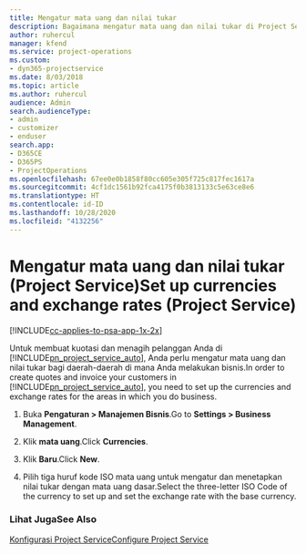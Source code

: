 ```yaml
---
title: Mengatur mata uang dan nilai tukar
description: Bagaimana mengatur mata uang dan nilai tukar di Project Service
author: ruhercul
manager: kfend
ms.service: project-operations
ms.custom:
- dyn365-projectservice
ms.date: 8/03/2018
ms.topic: article
ms.author: ruhercul
audience: Admin
search.audienceType:
- admin
- customizer
- enduser
search.app:
- D365CE
- D365PS
- ProjectOperations
ms.openlocfilehash: 67ee0e0b1858f80cc605e305f725c817fec1617a
ms.sourcegitcommit: 4cf1dc1561b92fca4175f0b3813133c5e63ce8e6
ms.translationtype: HT
ms.contentlocale: id-ID
ms.lasthandoff: 10/28/2020
ms.locfileid: "4132256"
---
```

# <a name="set-up-currencies-and-exchange-rates-project-service"></a><span data-ttu-id="e37e5-103">Mengatur mata uang dan nilai tukar (Project Service)</span><span class="sxs-lookup"><span data-stu-id="e37e5-103">Set up currencies and exchange rates (Project Service)</span></span>

[!INCLUDE[cc-applies-to-psa-app-1x-2x](../includes/cc-applies-to-psa-app-1x-2x.md)]

<span data-ttu-id="e37e5-104">Untuk membuat kuotasi dan menagih pelanggan Anda di [!INCLUDE[pn_project_service_auto](../includes/pn-project-service-auto.md)], Anda perlu mengatur mata uang dan nilai tukar bagi daerah-daerah di mana Anda melakukan bisnis.</span><span class="sxs-lookup"><span data-stu-id="e37e5-104">In order to create quotes and invoice your customers in [!INCLUDE[pn_project_service_auto](../includes/pn-project-service-auto.md)], you need to set up the currencies and exchange rates for the areas in which you do business.</span></span>  
  
1.  <span data-ttu-id="e37e5-105">Buka **Pengaturan > Manajemen Bisnis**.</span><span class="sxs-lookup"><span data-stu-id="e37e5-105">Go to **Settings > Business Management**.</span></span>  
  
2.  <span data-ttu-id="e37e5-106">Klik **mata uang**.</span><span class="sxs-lookup"><span data-stu-id="e37e5-106">Click **Currencies**.</span></span>  
  
3.  <span data-ttu-id="e37e5-107">Klik **Baru**.</span><span class="sxs-lookup"><span data-stu-id="e37e5-107">Click **New**.</span></span>  
  
4.  <span data-ttu-id="e37e5-108">Pilih tiga huruf kode ISO mata uang untuk mengatur dan menetapkan nilai tukar dengan mata uang dasar.</span><span class="sxs-lookup"><span data-stu-id="e37e5-108">Select the three-letter ISO Code of the currency to set up and set the exchange rate with the base currency.</span></span>  
  
### <a name="see-also"></a><span data-ttu-id="e37e5-109">Lihat Juga</span><span class="sxs-lookup"><span data-stu-id="e37e5-109">See Also</span></span>  
 [<span data-ttu-id="e37e5-110">Konfigurasi Project Service</span><span class="sxs-lookup"><span data-stu-id="e37e5-110">Configure Project Service</span></span>](../psa/configure.md)
